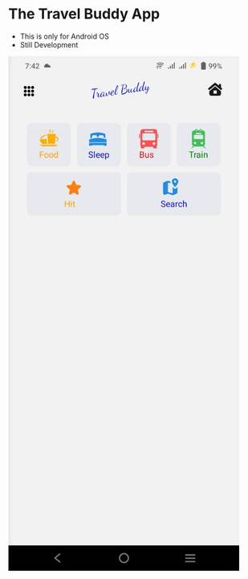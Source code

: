 # The Travel Buddy App

- This is only for Android OS
- Still Development

<img src='assets\ScreenShorts\DashBoard.jpeg' >